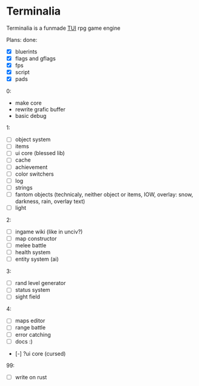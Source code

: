 # Terminalia
Terminalia is a funmade [TUI](https://en.wikipedia.org/wiki/Text-based_user_interface) rpg game engine

Plans:
done:
- [x] bluerints
- [x] flags and gflags
- [x] fps
- [x] script
- [x] pads

0:
- make core
- rewrite grafic buffer
- basic debug

1:
- [ ] object system
- [ ] items
- [ ] ui core (blessed lib)
- [ ] cache
- [ ] achievement
- [ ] color switchers
- [ ] log
- [ ] strings
- [ ] fantom objects (technicaly, neither object or items, IOW, overlay: snow, darkness, rain, overlay text)
- [ ] light

2:
- [ ] ingame wiki (like in unciv?)
- [ ] map constructor
- [ ] melee battle
- [ ] health system
- [ ] entity system (ai)

3:
- [ ] rand level generator
- [ ] status system
- [ ] sight field

4:
- [ ] maps editor
- [ ] range battle
- [ ] error catching
- [ ] docs :)
- [-] ?ui core (cursed)

99:
- [ ] write on rust
